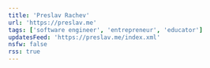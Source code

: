 ```yaml
---
title: 'Preslav Rachev'
url: 'https://preslav.me'
tags: ['software engineer', 'entrepreneur', 'educator']
updatesFeed: 'https://preslav.me/index.xml'
nsfw: false
rss: true
---
```

